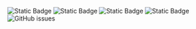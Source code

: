 ![Static Badge](https://img.shields.io/badge/blacklists-60-000000) ![Static Badge](https://img.shields.io/badge/blacklisted-3086074-cc0000) ![Static Badge](https://img.shields.io/badge/whitelisted-2243-00CC00) ![Static Badge](https://img.shields.io/badge/streaming_blacklist-28107-000000) ![GitHub issues](https://img.shields.io/github/issues/fabriziosalmi/blacklists)
